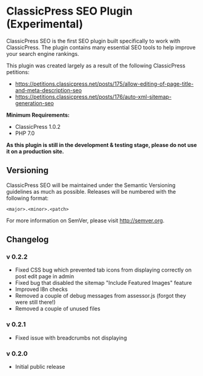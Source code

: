 # ClassicPress SEO Plugin (Experimental)

ClassicPress SEO is the first SEO plugin built specifically to work with ClassicPress. The plugin contains many essential SEO tools to help improve your search engine rankings.

This plugin was created largely as a result of the following ClassicPress petitions:

- https://petitions.classicpress.net/posts/175/allow-editing-of-page-title-and-meta-description-seo
- https://petitions.classicpress.net/posts/176/auto-xml-sitemap-generation-seo


**Minimum Requirements:**

- ClassicPress 1.0.2
- PHP 7.0

**As this plugin is still in the development & testing stage, please do not use it on a production site.**

## Versioning

ClassicPress SEO will be maintained under the Semantic Versioning guidelines as much as possible. Releases will be numbered
with the following format:

`<major>.<minor>.<patch>`

For more information on SemVer, please visit http://semver.org.

## Changelog

### v 0.2.2
- Fixed CSS bug which prevented tab icons from displaying correctly on post edit page in admin
- Fixed bug that disabled the sitemap "Include Featured Images" feature
- Improved l8n checks
- Removed a couple of debug messages from assessor.js (forgot they were still there!)
- Removed a couple of unused files

### v 0.2.1
- Fixed issue with breadcrumbs not displaying

### v 0.2.0
- Initial public release

